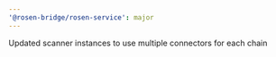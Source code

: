 ```yaml
---
'@rosen-bridge/rosen-service': major
---
```


Updated scanner instances to use multiple connectors for each chain

